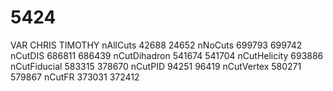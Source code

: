 # 5424
VAR          CHRIS  TIMOTHY
nAllCuts     42688  24652
nNoCuts      699793 699742
nCutDIS      686811 686439
nCutDihadron 541674 541704
nCutHelicity 693886
nCutFiducial 583315 378670
nCutPID      94251  96419
nCutVertex   580271 579867
nCutFR       373031 372412
